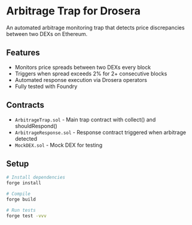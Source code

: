 # Arbitrage Trap for Drosera

An automated arbitrage monitoring trap that detects price discrepancies between two DEXs on Ethereum.

## Features

- Monitors price spreads between two DEXs every block
- Triggers when spread exceeds 2% for 2+ consecutive blocks
- Automated response execution via Drosera operators
- Fully tested with Foundry

## Contracts

- `ArbitrageTrap.sol` - Main trap contract with collect() and shouldRespond()
- `ArbitrageResponse.sol` - Response contract triggered when arbitrage detected
- `MockDEX.sol` - Mock DEX for testing

## Setup
```bash
# Install dependencies
forge install

# Compile
forge build

# Run tests
forge test -vvv
